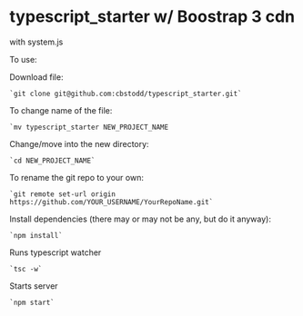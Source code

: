 # typescript_starter w/ Boostrap 3 cdn

with system.js

To use:

Download file:

    `git clone git@github.com:cbstodd/typescript_starter.git`

To change name of the file:

    `mv typescript_starter NEW_PROJECT_NAME

Change/move into the new directory:

    `cd NEW_PROJECT_NAME`

To rename the git repo to your own:

    `git remote set-url origin https://github.com/YOUR_USERNAME/YourRepoName.git`
    
Install dependencies (there may or may not be any, but do it anyway):

    `npm install` 

Runs typescript watcher

    `tsc -w`
 
Starts server

    `npm start` 


